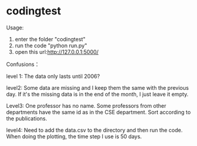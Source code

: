# codingtest
Usage:

1. enter the folder "codingtest"
2. run the code "python run.py" 
3. open this url:http://127.0.0.1:5000/


Confusions：

level 1: The data only lasts until 2006?

level2: Some data are missing and I keep them the same with the previous day.
        If it's the missing data is in the end of the month, I just leave it empty.

Level3: One professor has no name.
        Some professors from other departments have the same id as in the CSE department.
        Sort according to the publications.
        
level4: Need to add the data.csv to the directory and then run the code.
       When doing the plotting, the time step I use is 50 days.
      
